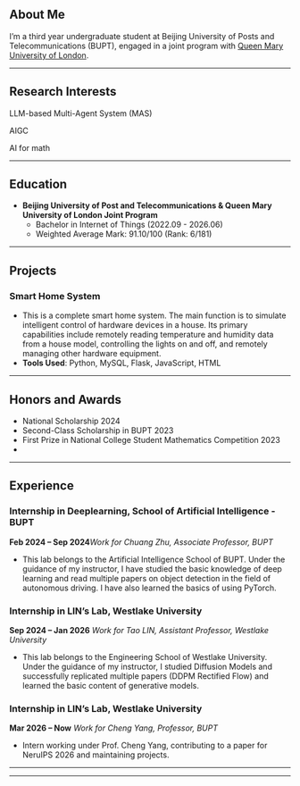 ## About Me

I’m a third year undergraduate student at Beijing University of Posts and Telecommunications (BUPT), engaged in a joint program with [Queen Mary University of London](https://www.qmul.ac.uk/).

---

## Research Interests

LLM-based Multi-Agent System (MAS)

AIGC

AI for math

---

## Education

- **Beijing University of Post and Telecommunications & Queen Mary University of London Joint Program**
  - Bachelor in Internet of Things (2022.09 - 2026.06)
  - Weighted Average Mark: 91.10/100 (Rank: 6/181)

---

## Projects

### Smart Home System

- This is a complete smart home system. The main function is to simulate intelligent control of hardware devices in a house. Its primary capabilities include remotely reading temperature and humidity data from a house model, controlling the lights on and off, and remotely managing other hardware equipment.
- **Tools Used**: Python, MySQL, Flask, JavaScript, HTML

---

## Honors and Awards

- National Scholarship 2024
- Second-Class Scholarship in BUPT 2023
- First Prize in National College Student Mathematics Competition 2023
- 

---

## Experience

### Internship in Deeplearning, School of Artificial Intelligence - BUPT

**Feb 2024 – Sep 2024**_Work for Chuang Zhu, Associate Professor, BUPT_

- This lab belongs to the Artificial Intelligence School of BUPT. Under the guidance of my instructor, I have studied the basic knowledge of deep learning and read multiple papers on object detection in the field of autonomous driving. I have also learned the basics of using PyTorch.

### Internship in LIN’s Lab, Westlake University

**Sep 2024 – Jan 2026**
_Work for Tao LIN, Assistant Professor, Westlake University_

- This lab belongs to the Engineering School of Westlake University. Under the guidance of my instructor, I studied Diffusion Models and successfully replicated multiple papers (DDPM Rectified Flow) and learned the basic content of generative models.

### Internship in LIN’s Lab, Westlake University

**Mar 2026 – Now**
_Work for Cheng Yang, Professor, BUPT_

- Intern working under Prof. Cheng Yang, contributing to a paper for NeruIPS 2026 and maintaining projects.

---

---
